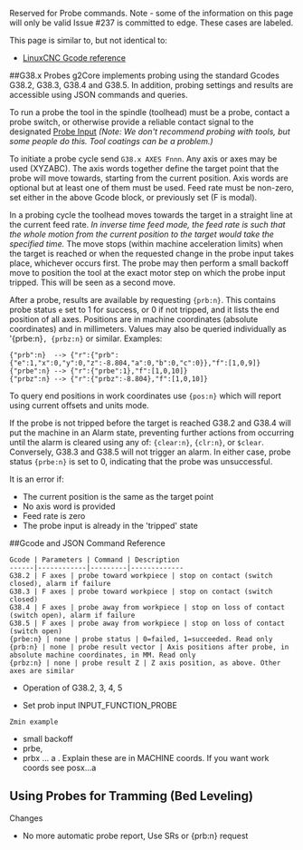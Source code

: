 Reserved for Probe commands. Note - some of the information on this page will only be valid Issue #237 is committed to edge. These cases are labeled.

This page is similar to, but not identical to:

- [LinuxCNC Gcode reference](http://linuxcnc.org/docs/devel/html/gcode/g-code.html)

##G38.x Probes
g2Core implements probing using the standard Gcodes G38.2, G38.3, G38.4 and G38.5. In addition, probing settings and results are accessible using JSON commands and queries.

To run a probe the tool in the spindle (toolhead) must be a probe, contact a probe switch, or otherwise provide a reliable contact signal to the designated [Probe Input]() _(Note: We don't recommend probing with tools, but some people do this. Tool coatings can be a problem.)_

To initiate a probe cycle send `G38.x AXES Fnnn`. Any axis or axes may be used (XYZABC). The axis words together define the target point that the probe will move towards, starting from the current position. Axis words are optional but at least one of them must be used. Feed rate must be non-zero, set either in the above Gcode block, or previously set (F is modal). 

In a probing cycle the toolhead moves towards the target in a straight line at the current feed rate. _In inverse time feed mode, the feed rate is such that the whole motion from the current position to the target would take the specified time._ The move stops (within machine acceleration limits) when the target is reached or when the requested change in the probe input takes place, whichever occurs first. The probe may then perform a small backoff move to position the tool at the exact motor step on which the probe input tripped. This will be seen as a second move. 

After a probe, results are available by requesting `{prb:n}`. This contains probe status `e` set to 1 for success, or 0 if not tripped, and it lists the end position of all axes. Positions are in machine coordinates (absolute coordinates) and in millimeters. Values may also be queried individually as '{prbe:n}`, {prbz:n}` or similar. Examples:

```
{"prb":n}  --> {"r":{"prb":{"e":1,"x":0,"y":0,"z":-8.804,"a":0,"b":0,"c":0}},"f":[1,0,9]}
{"prbe":n} --> {"r":{"prbe":1},"f":[1,0,10]}
{"prbz":n} --> {"r":{"prbz":-8.804},"f":[1,0,10]}
```

To query end positions in work coordinates use `{pos:n}` which will report using current offsets and units mode.

If the probe is not tripped before the target is reached G38.2 and G38.4 will put the machine in an Alarm state, preventing further actions from occurring until the alarm is cleared using any of: `{clear:n}`, `{clr:n}`, or `$clear`. Conversely, G38.3 and G38.5 will not trigger an alarm. In either case, probe status `{prbe:n}` is set to 0, indicating that the probe was unsuccessful.

It is an error if:

- The current position is the same as the target point
- No axis word is provided
- Feed rate is zero
- The probe input is already in the 'tripped' state

##Gcode and JSON Command Reference

	Gcode | Parameters | Command | Description
	------|------------|---------|-------------
	G38.2 | F axes | probe toward workpiece | stop on contact (switch closed), alarm if failure
	G38.3 | F axes | probe toward workpiece | stop on contact (switch closed)
	G38.4 | F axes | probe away from workpiece | stop on loss of contact (switch open), alarm if failure
	G38.5 | F axes | probe away from workpiece | stop on loss of contact (switch open)
	{prbe:n} | none | probe status | 0=failed, 1=succeeded. Read only
	{prb:n} | none | probe result vector | Axis positions after probe, in absolute machine coordinates, in MM. Read only
	{prbz:n} | none | probe result Z | Z axis position, as above. Other axes are similar


- Operation of G38.2, 3, 4, 5

- Set  prob input INPUT_FUNCTION_PROBE
```
Zmin example
```

- small backoff
- prbe, 
- prbx ... a . Explain these are in MACHINE coords. If you want work coords see posx...a

## Using Probes for Tramming (Bed Leveling)

Changes
- No more automatic probe report, Use SRs or {prb:n} request

